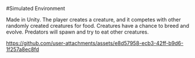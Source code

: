 #Simulated Environment

Made in Unity. The player creates a creature, and it competes with other randomly created creatures for food. Creatures have a chance to breed and evolve. Predators will spawn and try to eat other creatures.

https://github.com/user-attachments/assets/e8d57958-ecb3-42ff-b9d6-1f257a8ec8fd

